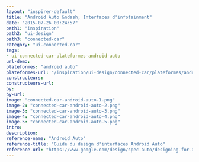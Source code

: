 ```yaml
---
layout: "inspirer-default"
title: "Android Auto &ndash; Interfaces d'infotainment"
date: "2015-07-26 00:24:57"
path1: "inspiration"
path2: "ui-design"
path3: "connected-car"
category: "ui-connected-car"
tags:
- ui-connected-car-plateformes-android-auto
url-demo:
plateformes: "android auto"
plateformes-url: "/inspiration/ui-design/connected-car/plateformes/android-auto/"
constructeurs:
constructeurs-url:
by:
by-url:
image: "connected-car-android-auto-1.png"
image-2: "connected-car-android-auto-2.png"
image-3: "connected-car-android-auto-3.png"
image-4: "connected-car-android-auto-4.png"
image-5: "connected-car-android-auto-5.png"
intro:
description:
reference-name: "Android Auto"
reference-title: "Guide du design d'interfaces Android Auto"
reference-url: "https://www.google.com/design/spec-auto/designing-for-android-auto/designing-for-cars.html"
---
```


